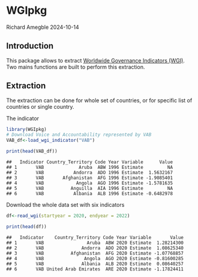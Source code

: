 WGIpkg
================
Richard Amegble
2024-10-14

## Introduction

This package allows to extract [Worldwide Governance Indicators
(WGI)](https://www.worldbank.org/en/publication/worldwide-governance-indicators).
Two mains functions are built to perform this extraction.

## Extraction

The extraction can be done for whole set of countries, or for specific
list of countries or single country.

The indicator

``` r
library(WGIpkg)
# Download Voice and Accountability represented by VAB
VAB_df<-load_wgi_indicator("VAB")

print(head(VAB_df))
```

    ##   Indicator Country_Territory Code Year Variable      Value
    ## 1       VAB             Aruba  ABW 1996 Estimate         NA
    ## 2       VAB           Andorra  ADO 1996 Estimate  1.5632167
    ## 3       VAB       Afghanistan  AFG 1996 Estimate -1.9085401
    ## 4       VAB            Angola  AGO 1996 Estimate -1.5781635
    ## 5       VAB          Anguilla  AIA 1996 Estimate         NA
    ## 6       VAB           Albania  ALB 1996 Estimate -0.6482978

Download the whole data set with six indicators

``` r
df<-read_wgi(startyear = 2020, endyear = 2022)

print(head(df))
```

    ##   Indicator    Country_Territory Code Year Variable       Value
    ## 1       VAB                Aruba  ABW 2020 Estimate  1.28214300
    ## 2       VAB              Andorra  ADO 2020 Estimate  1.08625340
    ## 3       VAB          Afghanistan  AFG 2020 Estimate -1.07768857
    ## 4       VAB               Angola  AGO 2020 Estimate -0.81600285
    ## 5       VAB              Albania  ALB 2020 Estimate  0.08640257
    ## 6       VAB United Arab Emirates  ARE 2020 Estimate -1.17824411

